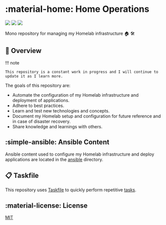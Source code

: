 # :material-home: Home Operations

![](https://github.com/dbrennand/home-ops/actions/workflows/ansible-lint.yml/badge.svg)
![](https://github.com/dbrennand/home-ops/actions/workflows/gh-pages.yml/badge.svg)
![](https://github.com/dbrennand/home-ops/actions/workflows/tflint.yml/badge.svg)

Mono repository for managing my Homelab infrastructure 🏠 🛠

## 📝 Overview

!!! note

    This repository is a constant work in progress and I will continue to update it as I learn more.

The goals of this repository are:

- Automate the configuration of my Homelab infrastructure and deployment of applications.
- Adhere to best practices.
- Learn and test new technologies and concepts.
- Document my Homelab setup and configuration for future reference and in case of disaster recovery.
- Share knowledge and learnings with others.

## :simple-ansible: Ansible Content

Ansible content used to configure my Homelab infrastructure and deploy applications are located in the [ansible](https://github.com/dbrennand/home-ops/tree/dev/ansible) directory.

## 📋 Taskfile

This repository uses [Taskfile](https://taskfile.dev) to quickly perform repetitive [tasks](https://github.com/dbrennand/home-ops/blob/dev/Taskfile.yml).

## :material-license: License

[MIT](https://github.com/dbrennand/home-ops/blob/dev/LICENSE)

